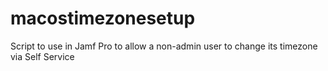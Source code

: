 # macostimezonesetup
Script to use in Jamf Pro to allow a non-admin user to change its timezone via Self Service

